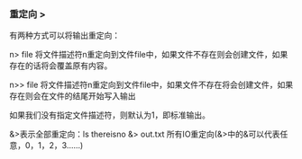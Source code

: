 ### 重定向 >

有两种方式可以将输出重定向：

n> file
将文件描述符n重定向到文件file中，如果文件不存在则会创建文件，如果存在的话将会覆盖原有内容。

n>> file
将文件描述符n重定向到文件file中，如果文件不存在将会创建文件，如果存在则会在文件的结尾开始写入输出

如果我们没有指定文件描述符，则默认为1，即标准输出。

&>表示全部重定向：ls thereisno &> out.txt 所有IO重定向(&>中的&可以代表任意，0，1，2，3……)
